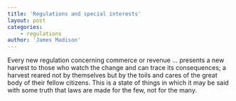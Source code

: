 ```yaml
---
title: 'Regulations and special interests'
layout: post
categories:
    - regulations
author: 'James Madison'
---
```


Every new regulation concerning commerce or revenue … presents a new harvest to those who watch the change and can trace its consequences; a harvest reared not by themselves but by the toils and cares of the great body of their fellow citizens. This is a state of things in which it may be said with some truth that laws are made for the few, not for the many.
